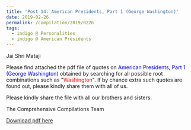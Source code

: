 ```yaml
---
title: 'Post 14: American Presidents, Part 1 (George Washington)'
date: 2019-02-26
permalink: /compilation/2019/0226
tags:
  - indigo @ Personalities
  - indigo @ American Presidents
---
```

Jai Shri Mataji

Please find attached the pdf file of quotes on <font color="blue">American Presidents, Part 1 (George Washington)</font> obtained by searching for all possible root combinations such as "<font color="red">Washington</font>". If by chance extra such quotes are found out, please kindly share them with all of us.<br>

Please kindly share the file with all our brothers and sisters.  

The Comprehensive Compilations Team

[Download pdf here](http://seven-teams.github.io/files/American_Presidents_Part_1_George_Washington.pdf)